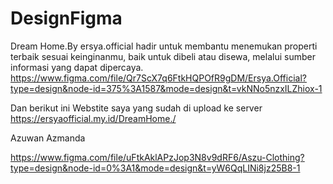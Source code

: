 # DesignFigma
Dream Home.By ersya.official  hadir untuk membantu menemukan  properti terbaik sesuai keinginanmu, baik untuk dibeli  atau disewa, melalui sumber informasi yang dapat dipercaya.
https://www.figma.com/file/Qr7ScX7q6FtkHQPOfR9gDM/Ersya.Official?type=design&node-id=375%3A1587&mode=design&t=vkNNo5nzxILZhiox-1

Dan berikut ini Webstite saya yang sudah di upload ke server
https://ersyaofficial.my.id/DreamHome./




Azuwan Azmanda

https://www.figma.com/file/uFtkAklAPzJop3N8v9dRF6/Aszu-Clothing?type=design&node-id=0%3A1&mode=design&t=yW6QqLINi8jz25B8-1

